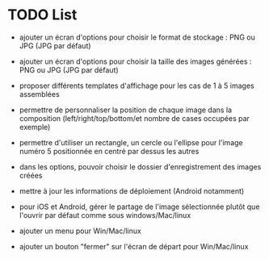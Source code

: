 # TODO List

* ajouter un écran d'options pour choisir le format de stockage : PNG ou JPG (JPG par défaut)
* ajouter un écran d'options pour choisir la taille des images générées : PNG ou JPG (JPG par défaut)
* proposer différents templates d'affichage pour les cas de 1 à 5 images assemblées
* permettre de personnaliser la position de chaque image dans la composition (left/right/top/bottom/et nombre de cases occupées par exemple)
* permettre d'utiliser un rectangle, un cercle ou l'ellipse pour l'image numéro 5 positionnée en centré par dessus les autres
* dans les options, pouvoir choisir le dossier d'enregistrement des images créées


* mettre à jour les informations de déploiement (Android notamment)

* pour iOS et Android, gérer le partage de l'image sélectionnée plutôt que l'ouvrir par défaut comme sous windows/Mac/linux

* ajouter un menu pour Win/Mac/linux
* ajouter un bouton "fermer" sur l'écran de départ pour Win/Mac/linux
